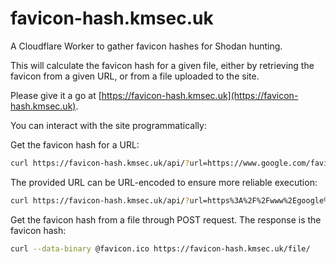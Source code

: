 # favicon-hash.kmsec.uk
A Cloudflare Worker to gather favicon hashes for Shodan hunting.

This will calculate the favicon hash for a given file, either by retrieving the favicon from a given URL, or from a file uploaded to the site.

Please give it a go at [https://favicon-hash.kmsec.uk](https://favicon-hash.kmsec.uk).

You can interact with the site programmatically:

Get the favicon hash for a URL:

```bash
curl https://favicon-hash.kmsec.uk/api/?url=https://www.google.com/favicon.ico
```

The provided URL can be URL-encoded to ensure more reliable execution:

```bash
curl https://favicon-hash.kmsec.uk/api/?url=https%3A%2F%2Fwww%2Egoogle%2Ecom%2Ffavicon%2Eico
```

Get the favicon hash from a file through POST request. The response is the favicon hash:

```bash
curl --data-binary @favicon.ico https://favicon-hash.kmsec.uk/file/
```
